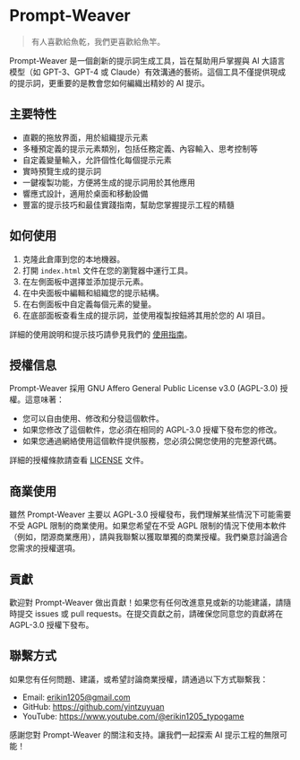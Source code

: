 # Prompt-Weaver

> 有人喜歡給魚乾，我們更喜歡給魚竿。

Prompt-Weaver 是一個創新的提示詞生成工具，旨在幫助用戶掌握與 AI 大語言模型（如 GPT-3、GPT-4 或 Claude）有效溝通的藝術。這個工具不僅提供現成的提示詞，更重要的是教會您如何編織出精妙的 AI 提示。

## 主要特性

- 直觀的拖放界面，用於組織提示元素
- 多種預定義的提示元素類別，包括任務定義、內容輸入、思考控制等
- 自定義變量輸入，允許個性化每個提示元素
- 實時預覽生成的提示詞
- 一鍵複製功能，方便將生成的提示詞用於其他應用
- 響應式設計，適用於桌面和移動設備
- 豐富的提示技巧和最佳實踐指南，幫助您掌握提示工程的精髓

## 如何使用

1. 克隆此倉庫到您的本地機器。
2. 打開 `index.html` 文件在您的瀏覽器中運行工具。
3. 在左側面板中選擇並添加提示元素。
4. 在中央面板中編輯和組織您的提示結構。
5. 在右側面板中自定義每個元素的變量。
6. 在底部面板查看生成的提示詞，並使用複製按鈕將其用於您的 AI 項目。

詳細的使用說明和提示技巧請參見我們的 [使用指南](USAGE_GUIDE.md)。

## 授權信息

Prompt-Weaver 採用 GNU Affero General Public License v3.0 (AGPL-3.0) 授權。這意味著：

- 您可以自由使用、修改和分發這個軟件。
- 如果您修改了這個軟件，您必須在相同的 AGPL-3.0 授權下發布您的修改。
- 如果您通過網絡使用這個軟件提供服務，您必須公開您使用的完整源代碼。

詳細的授權條款請查看 [LICENSE](LICENSE) 文件。

## 商業使用

雖然 Prompt-Weaver 主要以 AGPL-3.0 授權發布，我們理解某些情況下可能需要不受 AGPL 限制的商業使用。如果您希望在不受 AGPL 限制的情況下使用本軟件（例如，閉源商業應用），請與我聯繫以獲取單獨的商業授權。我們樂意討論適合您需求的授權選項。

## 貢獻

歡迎對 Prompt-Weaver 做出貢獻！如果您有任何改進意見或新的功能建議，請隨時提交 issues 或 pull requests。在提交貢獻之前，請確保您同意您的貢獻將在 AGPL-3.0 授權下發布。

## 聯繫方式

如果您有任何問題、建議，或希望討論商業授權，請通過以下方式聯繫我：

- Email: erikin1205@gmail.com
- GitHub: https://github.com/yintzuyuan
- YouTube: https://www.youtube.com/@erikin1205_typogame

感謝您對 Prompt-Weaver 的關注和支持。讓我們一起探索 AI 提示工程的無限可能！
